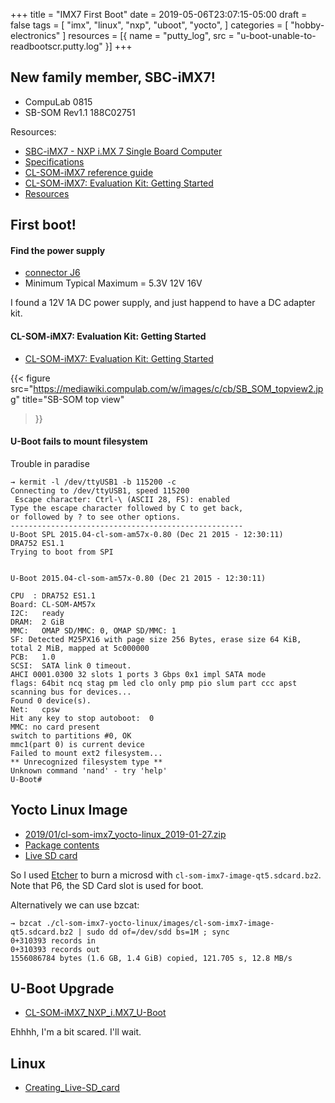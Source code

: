 +++
title = "IMX7 First Boot"
date = 2019-05-06T23:07:15-05:00
draft = false
tags = [
  "imx",
  "linux",
  "nxp",
  "uboot",
  "yocto",
]
categories = [
  "hobby-electronics"
]
resources = [{ name = "putty_log", src = "u-boot-unable-to-readbootscr.putty.log" }]
+++

## New family member, SBC-iMX7!

- CompuLab 0815
- SB-SOM Rev1.1 188C02751

Resources:

- [SBC-iMX7 - NXP i.MX 7 Single Board Computer](https://www.compulab.com/products/sbcs/sbc-imx7-freescale-i-mx-7-single-board-computer/)
- [Specifications](https://www.compulab.com/products/computer-on-modules/cl-som-imx7-freescale-i-mx-7-system-on-module/#specs)
- [CL-SOM-iMX7 reference guide](https://www.compulab.com/wp-content/uploads/2018/03/cl-som-imx7_reference-guide_2018-03-27.pdf)
- [CL-SOM-iMX7: Evaluation Kit: Getting Started](https://mediawiki.compulab.com/index.php/CL-SOM-iMX7:_Evaluation_Kit:_Getting_Started)
- [Resources](https://www.compulab.com/products/computer-on-modules/cl-som-imx7-freescale-i-mx-7-system-on-module/#devres)

## First boot!

#### Find the power supply

- [connector J6](https://mediawiki.compulab.com/w/index.php?title=SB-SOM:_Connectors:_J6_and_J8)
- Minimum Typical Maximum = 5.3V 12V 16V

I found a 12V 1A DC power supply, and just happend to have a DC adapter kit.

#### CL-SOM-iMX7: Evaluation Kit: Getting Started

- [CL-SOM-iMX7: Evaluation Kit: Getting Started](https://mediawiki.compulab.com/index.php/CL-SOM-iMX7:_Evaluation_Kit:_Getting_Started)

{{<
    figure src="https://mediawiki.compulab.com/w/images/c/cb/SB_SOM_topview2.jpg"
    title="SB-SOM top view"
>}}


#### U-Boot fails to mount filesystem

Trouble in paradise


```
→ kermit -l /dev/ttyUSB1 -b 115200 -c
Connecting to /dev/ttyUSB1, speed 115200
 Escape character: Ctrl-\ (ASCII 28, FS): enabled
Type the escape character followed by C to get back,
or followed by ? to see other options.
----------------------------------------------------
U-Boot SPL 2015.04-cl-som-am57x-0.80 (Dec 21 2015 - 12:30:11)
DRA752 ES1.1
Trying to boot from SPI


U-Boot 2015.04-cl-som-am57x-0.80 (Dec 21 2015 - 12:30:11)

CPU  : DRA752 ES1.1
Board: CL-SOM-AM57x
I2C:   ready
DRAM:  2 GiB
MMC:   OMAP SD/MMC: 0, OMAP SD/MMC: 1
SF: Detected M25PX16 with page size 256 Bytes, erase size 64 KiB, total 2 MiB, mapped at 5c000000
PCB:   1.0
SCSI:  SATA link 0 timeout.
AHCI 0001.0300 32 slots 1 ports 3 Gbps 0x1 impl SATA mode
flags: 64bit ncq stag pm led clo only pmp pio slum part ccc apst
scanning bus for devices...
Found 0 device(s).
Net:   cpsw
Hit any key to stop autoboot:  0
MMC: no card present
switch to partitions #0, OK
mmc1(part 0) is current device
Failed to mount ext2 filesystem...
** Unrecognized filesystem type **
Unknown command 'nand' - try 'help'
U-Boot#
```

## Yocto Linux Image

- [2019/01/cl-som-imx7_yocto-linux_2019-01-27.zip](https://www.compulab.com/wp-content/uploads/2019/01/cl-som-imx7_yocto-linux_2019-01-27.zip)
- [Package contents](https://mediawiki.compulab.com/w/index.php?title=CL-SOM-iMX7:_Yocto_Linux:_Package_contents)
- [Live SD card](https://mediawiki.compulab.com/w/index.php?title=CL-SOM-iMX7:_Yocto_Linux:_Creating_Live-SD_card)

So I used [Etcher](https://www.balena.io/etcher/) to burn a microsd with
`cl-som-imx7-image-qt5.sdcard.bz2`. Note that P6, the SD Card slot is used for
boot.

Alternatively we can use bzcat:

```
→ bzcat ./cl-som-imx7-yocto-linux/images/cl-som-imx7-image-qt5.sdcard.bz2 | sudo dd of=/dev/sdd bs=1M ; sync
0+310393 records in
0+310393 records out
1556086784 bytes (1.6 GB, 1.4 GiB) copied, 121.705 s, 12.8 MB/s
```

## U-Boot Upgrade

- [CL-SOM-iMX7_NXP_i.MX7_U-Boot](https://mediawiki.compulab.com/index.php/CL-SOM-iMX7_NXP_i.MX7_U-Boot)

Ehhhh, I'm a bit scared. I'll wait.


##  Linux

- [Creating_Live-SD_card](https://mediawiki.compulab.com/w/index.php?title=CL-SOM-iMX7:_Linux:_Creating_Live-SD_card)

